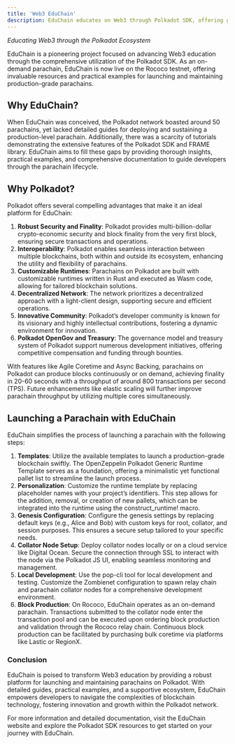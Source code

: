 ```yaml
---
title: 'Web3 EduChain'
description: EduChain educates on Web3 through Polkadot SDK, offering guides and examples for launching and maintaining parachains.
---
```


*Educating Web3 through the Polkadot Ecosystem*

EduChain is a pioneering project focused on advancing Web3 education through the comprehensive utilization of the Polkadot SDK. As an on-demand parachain, EduChain is now live on the Rococo testnet, offering invaluable resources and practical examples for launching and maintaining production-grade parachains.

## Why EduChain?
When EduChain was conceived, the Polkadot network boasted around 50 parachains, yet lacked detailed guides for deploying and sustaining a production-level parachain. Additionally, there was a scarcity of tutorials demonstrating the extensive features of the Polkadot SDK and FRAME library. EduChain aims to fill these gaps by providing thorough insights, practical examples, and comprehensive documentation to guide developers through the parachain lifecycle.

## Why Polkadot?
Polkadot offers several compelling advantages that make it an ideal platform for EduChain:
1. **Robust Security and Finality**: Polkadot provides multi-billion-dollar crypto-economic security and block finality from the very first block, ensuring secure transactions and operations.
2. **Interoperability**: Polkadot enables seamless interaction between multiple blockchains, both within and outside its ecosystem, enhancing the utility and flexibility of parachains.
3. **Customizable Runtimes**: Parachains on Polkadot are built with customizable runtimes written in Rust and executed as Wasm code, allowing for tailored blockchain solutions.
4. **Decentralized Network**: The network prioritizes a decentralized approach with a light-client design, supporting secure and efficient operations.
5. **Innovative Community**: Polkadot’s developer community is known for its visionary and highly intellectual contributions, fostering a dynamic environment for innovation.
6. **Polkadot OpenGov and Treasury**: The governance model and treasury system of Polkadot support numerous development initiatives, offering competitive compensation and funding through bounties.

With features like Agile Coretime and Async Backing, parachains on Polkadot can produce blocks continuously or on demand, achieving finality in 20-60 seconds with a throughput of around 800 transactions per second (TPS). Future enhancements like elastic scaling will further improve parachain throughput by utilizing multiple cores simultaneously.

## Launching a Parachain with EduChain
EduChain simplifies the process of launching a parachain with the following steps:
1. **Templates**: Utilize the available templates to launch a production-grade blockchain swiftly. The OpenZeppelin Polkadot Generic Runtime Template serves as a foundation, offering a minimalistic yet functional pallet list to streamline the launch process.
2. **Personalization**: Customize the runtime template by replacing placeholder names with your project’s identifiers. This step allows for the addition, removal, or creation of new pallets, which can be integrated into the runtime using the construct\_runtime! macro.
3. **Genesis Configuration**: Configure the genesis settings by replacing default keys (e.g., Alice and Bob) with custom keys for root, collator, and session purposes. This ensures a secure setup tailored to your specific needs.
4. **Collator Node Setup**: Deploy collator nodes locally or on a cloud service like Digital Ocean. Secure the connection through SSL to interact with the node via the Polkadot JS UI, enabling seamless monitoring and management.
5. **Local Development**: Use the pop-cli tool for local development and testing. Customize the Zombienet configuration to spawn relay chain and parachain collator nodes for a comprehensive development environment.
6. **Block Production**: On Rococo, EduChain operates as an on-demand parachain. Transactions submitted to the collator node enter the transaction pool and can be executed upon ordering block production and validation through the Rococo relay chain. Continuous block production can be facilitated by purchasing bulk coretime via platforms like Lastic or RegionX.

### Conclusion
EduChain is poised to transform Web3 education by providing a robust platform for launching and maintaining parachains on Polkadot. With detailed guides, practical examples, and a supportive ecosystem, EduChain empowers developers to navigate the complexities of blockchain technology, fostering innovation and growth within the Polkadot network.

For more information and detailed documentation, visit the EduChain website and explore the Polkadot SDK resources to get started on your journey with EduChain.
